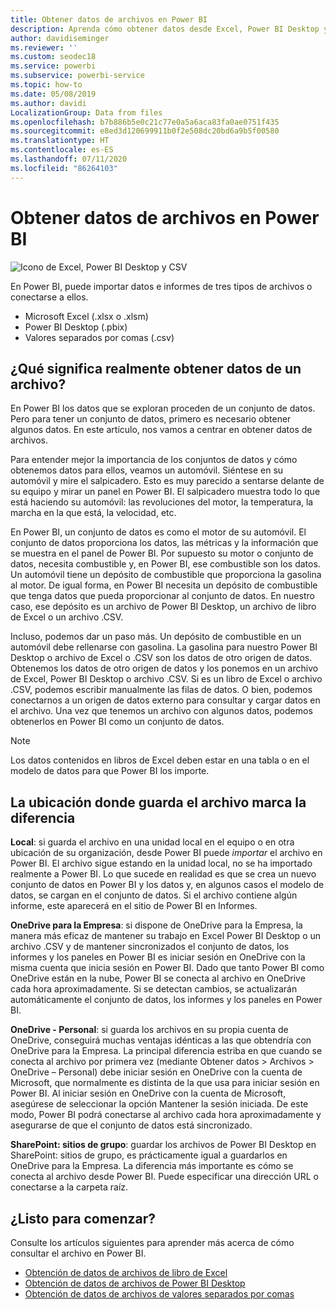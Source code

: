 ```yaml
---
title: Obtener datos de archivos en Power BI
description: Aprenda cómo obtener datos desde Excel, Power BI Desktop y archivos CSV en Power BI
author: davidiseminger
ms.reviewer: ''
ms.custom: seodec18
ms.service: powerbi
ms.subservice: powerbi-service
ms.topic: how-to
ms.date: 05/08/2019
ms.author: davidi
LocalizationGroup: Data from files
ms.openlocfilehash: b7b886b5e0c21c77e0a5a6aca83fa0ae0751f435
ms.sourcegitcommit: e8ed3d120699911b0f2e508dc20bd6a9b5f00580
ms.translationtype: HT
ms.contentlocale: es-ES
ms.lasthandoff: 07/11/2020
ms.locfileid: "86264103"
---
```

# <a name="get-data-from-files-for-power-bi"></a>Obtener datos de archivos en Power BI
![Icono de Excel, Power BI Desktop y CSV](media/service-get-data-from-files/file_icons.png)

En Power BI, puede importar datos e informes de tres tipos de archivos o conectarse a ellos.

* Microsoft Excel (.xlsx o .xlsm)
* Power BI Desktop (.pbix)
* Valores separados por comas (.csv)

## <a name="what-does-get-data-from-a-file-really-mean"></a>¿Qué significa realmente obtener datos de un archivo?
En Power BI los datos que se exploran proceden de un conjunto de datos. Pero para tener un conjunto de datos, primero es necesario obtener algunos datos. En este artículo, nos vamos a centrar en obtener datos de archivos.

Para entender mejor la importancia de los conjuntos de datos y cómo obtenemos datos para ellos, veamos un automóvil. Siéntese en su automóvil y mire el salpicadero. Esto es muy parecido a sentarse delante de su equipo y mirar un panel en Power BI. El salpicadero muestra todo lo que está haciendo su automóvil: las revoluciones del motor, la temperatura, la marcha en la que está, la velocidad, etc.

En Power BI, un conjunto de datos es como el motor de su automóvil. El conjunto de datos proporciona los datos, las métricas y la información que se muestra en el panel de Power BI. Por supuesto su motor o conjunto de datos, necesita combustible y, en Power BI, ese combustible son los datos. Un automóvil tiene un depósito de combustible que proporciona la gasolina al motor. De igual forma, en Power BI necesita un depósito de combustible que tenga datos que pueda proporcionar al conjunto de datos. En nuestro caso, ese depósito es un archivo de Power BI Desktop, un archivo de libro de Excel o un archivo .CSV.

Incluso, podemos dar un paso más. Un depósito de combustible en un automóvil debe rellenarse con gasolina. La gasolina para nuestro Power BI Desktop o archivo de Excel o .CSV son los datos de otro origen de datos. Obtenemos los datos de otro origen de datos y los ponemos en un archivo de Excel, Power BI Desktop o archivo .CSV. Si es un libro de Excel o archivo .CSV, podemos escribir manualmente las filas de datos. O bien, podemos conectarnos a un origen de datos externo para consultar y cargar datos en el archivo. Una vez que tenemos un archivo con algunos datos, podemos obtenerlos en Power BI como un conjunto de datos.

> [!NOTE]
> Los datos contenidos en libros de Excel deben estar en una tabla o en el modelo de datos para que Power BI los importe.
> 
> 

## <a name="where-your-file-is-saved-makes-a-difference"></a>La ubicación donde guarda el archivo marca la diferencia
**Local**: si guarda el archivo en una unidad local en el equipo o en otra ubicación de su organización, desde Power BI puede *importar* el archivo en Power BI. El archivo sigue estando en la unidad local, no se ha importado realmente a Power BI. Lo que sucede en realidad es que se crea un nuevo conjunto de datos en Power BI y los datos y, en algunos casos el modelo de datos, se cargan en el conjunto de datos. Si el archivo contiene algún informe, este aparecerá en el sitio de Power BI en Informes.

**OneDrive para la Empresa**: si dispone de OneDrive para la Empresa, la manera más eficaz de mantener su trabajo en Excel Power BI Desktop o un archivo .CSV y de mantener sincronizados el conjunto de datos, los informes y los paneles en Power BI es iniciar sesión en OneDrive con la misma cuenta que inicia sesión en Power BI. Dado que tanto Power BI como OneDrive están en la nube, Power BI se conecta al archivo en OneDrive cada hora aproximadamente. Si se detectan cambios, se actualizarán automáticamente el conjunto de datos, los informes y los paneles en Power BI.

**OneDrive - Personal**: si guarda los archivos en su propia cuenta de OneDrive, conseguirá muchas ventajas idénticas a las que obtendría con OneDrive para la Empresa. La principal diferencia estriba en que cuando se conecta al archivo por primera vez (mediante Obtener datos > Archivos > OneDrive – Personal) debe iniciar sesión en OneDrive con la cuenta de Microsoft, que normalmente es distinta de la que usa para iniciar sesión en Power BI. Al iniciar sesión en OneDrive con la cuenta de Microsoft, asegúrese de seleccionar la opción Mantener la sesión iniciada. De este modo, Power BI podrá conectarse al archivo cada hora aproximadamente y asegurarse de que el conjunto de datos está sincronizado.

**SharePoint: sitios de grupo**: guardar los archivos de Power BI Desktop en SharePoint: sitios de grupo, es prácticamente igual a guardarlos en OneDrive para la Empresa. La diferencia más importante es cómo se conecta al archivo desde Power BI. Puede especificar una dirección URL o conectarse a la carpeta raíz.

## <a name="ready-to-get-started"></a>¿Listo para comenzar?
Consulte los artículos siguientes para aprender más acerca de cómo consultar el archivo en Power BI.

* [Obtención de datos de archivos de libro de Excel](service-excel-workbook-files.md)
* [Obtención de datos de archivos de Power BI Desktop](service-desktop-files.md)
* [Obtención de datos de archivos de valores separados por comas](service-comma-separated-value-files.md)

